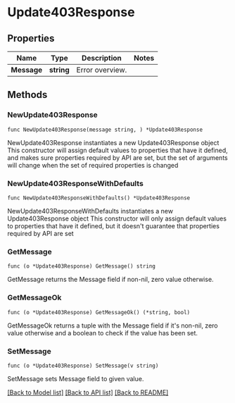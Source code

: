 # Update403Response

## Properties

Name | Type | Description | Notes
------------ | ------------- | ------------- | -------------
**Message** | **string** | Error overview. | 

## Methods

### NewUpdate403Response

`func NewUpdate403Response(message string, ) *Update403Response`

NewUpdate403Response instantiates a new Update403Response object
This constructor will assign default values to properties that have it defined,
and makes sure properties required by API are set, but the set of arguments
will change when the set of required properties is changed

### NewUpdate403ResponseWithDefaults

`func NewUpdate403ResponseWithDefaults() *Update403Response`

NewUpdate403ResponseWithDefaults instantiates a new Update403Response object
This constructor will only assign default values to properties that have it defined,
but it doesn't guarantee that properties required by API are set

### GetMessage

`func (o *Update403Response) GetMessage() string`

GetMessage returns the Message field if non-nil, zero value otherwise.

### GetMessageOk

`func (o *Update403Response) GetMessageOk() (*string, bool)`

GetMessageOk returns a tuple with the Message field if it's non-nil, zero value otherwise
and a boolean to check if the value has been set.

### SetMessage

`func (o *Update403Response) SetMessage(v string)`

SetMessage sets Message field to given value.



[[Back to Model list]](../README.md#documentation-for-models) [[Back to API list]](../README.md#documentation-for-api-endpoints) [[Back to README]](../README.md)


